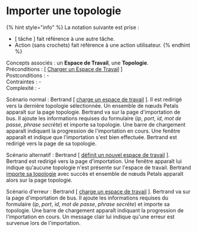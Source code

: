 # Importer une topologie

{% hint style="info" %}
La notation suivante est prise :

* \[ tâche \] fait référence à une autre tâche.
* Action \(sans crochets\) fait référence à une action utilisateur.
{% endhint %}

Concepts associés : un **Espace de Travail**, une **Topologie**.  
Préconditions : \[ [Charger un Espace de Travail](../espace-de-travail/charger-un-espace-de-travail.md) \]  
Postconditions : -  
Contraintes : -  
Complexité : -

Scénario normal : Bertrand \[ [charge un espace de travail](https://petals.gitbook.io/petals-cockpit-specs/~/drafts/-LRuomoM7dXVloqg5wXd/primary/v/docs-wip/taches/espace-de-travail/charger-un-espace-de-travail) \]. Il est redirigé vers la dernière topologie sélectionnée. Un ensemble de nœuds Petals apparaît sur la page topologie. Bertrand va sur la page d'importation de bus. Il ajoute les informations requises du formulaire \(_ip_, _port_, _id_, _mot de passe_, _phrase secrète_\) et importe sa topologie. Une barre de chargement apparaît indiquant la progression de l'importation en cours. Une fenêtre apparaît et indique que l'importation s'est bien effectuée. Bertrand est redirigé vers la page de sa topologie.

Scénario alternatif : Bertrand \[ [définit un nouvel espace de travail](https://petals.gitbook.io/petals-cockpit-specs/~/drafts/-LRuomoM7dXVloqg5wXd/primary/v/docs-wip/taches/espace-de-travail/definir-un-espace-de-travail) \]. Bertrand est redirigé vers la page d'importation. Une fenêtre apparaît lui indique qu'aucune topologie n'est présente sur l'espace de travail. Bertrand [importe sa topologie](https://petals.gitbook.io/petals-cockpit-specs/~/drafts/-LRuomoM7dXVloqg5wXd/primary/v/docs-wip/taches/topologie/importer-une-topologie) avec succès et ensemble de nœuds Petals apparaît alors sur la page topologie.

Scénario d'erreur : Bertrand \[ [charge un espace de travail](https://petals.gitbook.io/petals-cockpit-specs/~/drafts/-LRuomoM7dXVloqg5wXd/primary/v/docs-wip/taches/espace-de-travail/charger-un-espace-de-travail) \]. Bertrand va sur la page d'importation de bus. Il ajoute les informations requises du formulaire \(_ip_, _port_, _id_, _mot de passe_, _phrase secrète_\) et importe sa topologie. Une barre de chargement apparaît indiquant la progression de l'importation en cours. Un message clair lui indique qu'une erreur est survenue lors de l'importation.

